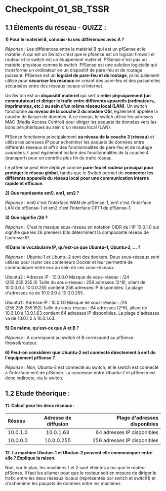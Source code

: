 # Checkpoint_01_SB_TSSR

## **1.1 Éléments du réseau - QUIZZ** :

**1) Pour le matériel B, connais-tu ses différences avec A ?**  

_Réponse_ : Les différences entre le matériel B qui est un pfSense et le matériel A qui est un Switch c'est que le pfsense est un logiciel firewall et routeur et le switch est un équipement matériel. PfSense n'est pas un matériel physique comme le switch. PfSense est une solution logicielle qui transforme un ordinateur en un dispositif de pare-feu et de routage puissant. PfSense est un **logiciel de pare-feu et de routage**, principalement utilisé pour **sécuriser les réseaux** en créant des pare-feu et des passerelles sécurisées entre des réseaux locaux et Internet.

Un Switch est un **dispositif matériel** qui sert à **relier physiquement (un commutateur) et diriger le trafic entre différents appareils (ordinateurs, imprimantes, etc.) au sein d'un même réseau local (LAN)**. Un switch fonctionne **au niveau de la couche 2 du modèle OSI**, également appelée la couche de liaison de données. À ce niveau, le switch utilise les adresses MAC (Media Access Control) pour diriger les paquets de données vers les bons périphériques au sein d'un réseau local (LAN).

PfSense fonctionne principalement **au niveau de la couche 3 (réseau)** et utilise les adresses IP pour acheminer les paquets de données entre différents réseaux et offrir des fonctionnalités de pare-feu et de routage avancées. Il peut également inclure des fonctionnalités de la couche 4 (transport) pour un contrôle plus fin du trafic réseau.

Le pfSense peut être déployé comme **pare-feu et routeur principal pour protéger le réseau global**, tandis que le Switch permet de **connecter les différents appareils du réseau local pour une communication interne rapide et efficace**.

**2) Que représente em0, em1, em2 ?**

_Réponse_ : em0 c'est l'interface WAN de pfSense-1, em1 c'est l'interface LAN de pfSense-1 et em2 c'est l'interface OPT1 de pfSense-1.

**3) Que signifie /26 ?**

_Réponse_ : C'est le masque sous-réseau en notation CIDR de l'IP 10.0.1.0 qui signifie que les 26 premiers bits déterminent la composante réseau de l'adresse IP.

**4)Dans le vocabulaire IP, qu'est-ce que Ubuntu-1, Ubuntu-2, ... ?**

_Réponse_ : Ubuntu-1 et Ubuntu-2 sont des dockers. Deux sous-réseaux sont utilisés pour isoler ces conteneurs Docker et leur permettre de communiquer entre eux au sein de ces sous-réseaux.

Ubuntu2 :
Adresse IP : 10.0.0.0
Masque de sous-réseau : /24 (255.255.255.0)
Taille du sous-réseau : 256 adresses (2^8), allant de 10.0.0.0 à 10.0.0.255
contient 256 adresses IP disponibles. La plage d'adresses va de 10.0.0.0 à 10.0.0.255.

Ubuntu1 :
Adresse IP : 10.0.1.0
Masque de sous-réseau : /26 (255.255.255.192)
Taille du sous-réseau : 64 adresses (2^6), allant de 10.0.1.0 à 10.0.1.63
contient 64 adresses IP disponibles. La plage d'adresses va de 10.0.1.0 à 10.0.1.63.

**5) De même, qu'est-ce que A et B ?**

_Réponse_ : A correspond au switch et B correspond au pfSense firewall/routeur.

**6) Peut-on considérer que Ubuntu-2 est connecté directement à em1 de l'équipement pfSense ?**

_Réponse_ : Non, Ubuntu-2 est connecté au switch, et le switch est connecté à l'interface em1 de pfSense. La connexion entre Ubuntu-2 et pfSense est donc indirecte, via le switch.

## **1.2 Etude théorique** :

**11. Calcul pour les deux réseaux :**

| Réseau  | Adresse de diffusion          | Plage d'adresses disponibles |
| :--------------- |:---------------:| -----:|         
|10.0.1.0|10.0.1.63|64 adresses IP disponibles|   
|10.0.0.0|10.0.0.255|256 adresses IP disponibles|   

**12. La machine Ubutun-1 et Ubutun-2 peuvent elle communiquer entre elle ? Explique la raison.**

Non, sur le plan, les machines 1 et 2 sont éteintes ainsi que le routeur pfSense. Il faut les allumer pour que le routeur soit en mesure de diriger le trafic entre les deux réseaux locaux (représentés par switch et switch1) et d'acheminer les paquets de données entre les machines.


